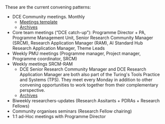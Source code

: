 These are the current convening patterns: 

- DCE Community meetings. Monthly
    - [Meetings template](https://hackmd.io/OaYxZlLpTu-1vke1DlZyBg?view) 
    - [Archives](https://hackmd.io/mOjfOz4HRX2V8Yria50HJg?view)
- Core team meetings (“DCE catch-up”): Programme Director + PA, Programme Management Unit, Senior Research Community Manager (SRCM), Research Application Manager (RAM), AI Standard Hub Research Application Manager, Theme Leads
-	Weekly PMU meetings (Programme manager, Project manager, Programme coordinator, SRCM)
-	Weekly meetings SRCM-RAM
    - DCE Senior Research Community Manager and DCE Research Application Manager are both also part of the Turing's Tools Practice and Systems (TPS). They meet every Monday in addition to other convening opportunities to work together from their complementary perspective.
    - [Archives](https://hackmd.io/9O9ANUX3Q0q2-ANQCipblw)  
-	Biweekly researchers-updates (Research Assitants + PDRAs + Research Fellows) 
-	Community organises seminars (Research Fellow chairing)
-	1:1 ad-Hoc meetings with Programme Director
